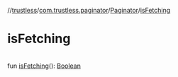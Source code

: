 //[trustless](../../../index.md)/[com.trustless.paginator](../index.md)/[Paginator](index.md)/[isFetching](is-fetching.md)

# isFetching

\
fun [isFetching](is-fetching.md)(): [Boolean](https://kotlinlang.org/api/latest/jvm/stdlib/kotlin/-boolean/index.html)
